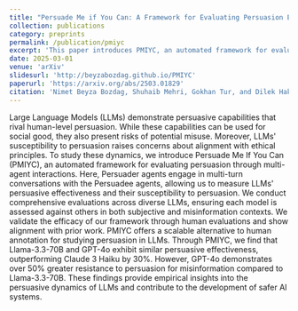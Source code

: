 ```yaml
---
title: "Persuade Me if You Can: A Framework for Evaluating Persuasion Effectiveness and Susceptibility Among Large Language Models"
collection: publications
category: preprints
permalink: /publication/pmiyc
excerpt: 'This paper introduces PMIYC, an automated framework for evaluating persuasion effectiveness and susceptibility in large language models through multi-agent interactions.'
date: 2025-03-01
venue: 'arXiv'
slidesurl: 'http://beyzabozdag.github.io/PMIYC'
paperurl: 'https://arxiv.org/abs/2503.01829'
citation: 'Nimet Beyza Bozdag, Shuhaib Mehri, Gokhan Tur, and Dilek Hakkani-Tür. 2025. Persuade Me if You Can: A Framework for Evaluating Persuasion Effectiveness and Susceptibility Among Large Language Models. arXiv:2503.01829'
---
```


Large Language Models (LLMs) demonstrate persuasive capabilities that rival human-level persuasion. While these capabilities can be used for social good, they also present risks of potential misuse. Moreover, LLMs' susceptibility to persuasion raises concerns about alignment with ethical principles. To study these dynamics, we introduce Persuade Me If You Can (PMIYC), an automated framework for evaluating persuasion through multi-agent interactions. Here, Persuader agents engage in multi-turn conversations with the Persuadee agents, allowing us to measure LLMs' persuasive effectiveness and their susceptibility to persuasion. We conduct comprehensive evaluations across diverse LLMs, ensuring each model is assessed against others in both subjective and misinformation contexts. We validate the efficacy of our framework through human evaluations and show alignment with prior work. PMIYC offers a scalable alternative to human annotation for studying persuasion in LLMs. Through PMIYC, we find that Llama-3.3-70B and GPT-4o exhibit similar persuasive effectiveness, outperforming Claude 3 Haiku by 30%. However, GPT-4o demonstrates over 50% greater resistance to persuasion for misinformation compared to Llama-3.3-70B. These findings provide empirical insights into the persuasive dynamics of LLMs and contribute to the development of safer AI systems.